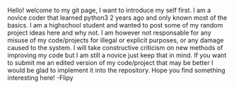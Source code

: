 Hello! welcome to my git page, I want to introduce my self first.
I am a novice coder that learned python3 2 years ago and only known most of the basics.
I am a highschool student and wanted to post some of my random project ideas here and why not.
I am however not responsable for any misuse of my code/projects for illegal or explicit purposes, or any damage caused to the system.
I will take constructive criticism on new methods of improving my code but I am still a novice just keep that in mind.
If you want to submit me an edited version of my code/project that may be better I would be glad to implement it into the repository.
Hope you find something interesting here!
-Flipy
